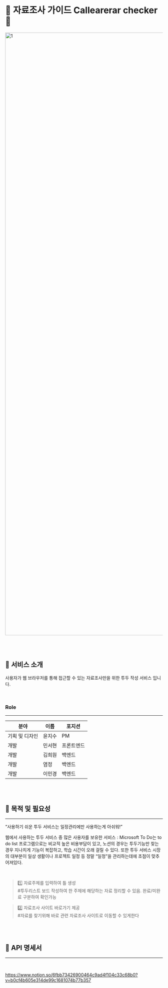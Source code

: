 # 🍱 자료조사 가이드 Callearerar checker 🍱

<img width="1920" alt="1" src="C:\Users\qtrac\Downloads\2024-06-14_10.42.08.png">

<br><br>

## 📢 서비스 소개

사용자가 웹 브라우저를 통해 접근할 수 있는 자료조사만을 위한 투두 작성 서비스 입니다.


<br>

### Role

---

| 분야 | 이름 | 포지션 |
| --- | --- | --- |
| 기획 및 디자인 | 윤지수 | PM 
| 개발 | 민서현 | 프론트엔드 | 서비스 개발 ]
| 개발 | 김희원 | 백엔드 | 서버 개발]
| 개발 | 염정  | 백엔드 | 서버 개발]
| 개발 | 이민경 | 백엔드 | 서버 개발]


<br><br>

## 📢 목적 및 필요성

---


“사용하기 쉬운 투두 서비스는 일정관리에만 사용하는게 아쉬워!”

웹에서 사용하는 투두 서비스 중 많은 사용자를 보유한 서비스 : 
Microsoft To Do는 to do list 프로그램으로는 비교적 높은 비용부담이 있고,
노션의 경우는 투두기능만 찾는 경우 지나치게 기능이 복잡하고, 학습 시간이 오래 걸릴 수 있다.
또한 투두 서비스 시장의 대부분이 일상 생활이나 프로젝트 일정 등 
정말 “일정”을 관리하는데에 초점이 맞추어져있다. 

<br>

> 1️⃣ 자료주제를 입력하여 틀 생성
<br> #투두리스트 보드 작성하여 한 주제에 해당하는 자료 정리할 수 있음. 완료/미완료 구분하여 확인가능

> 2️⃣ 자료조사 사이트 바로가기 제공
<br> #자료를 찾기위해 바로 관련 자료조사 사이트로 이동할 수 있게한다

<br>
<br>


## 📢 API 명세서

---
<br>

https://www.notion.so/6fbb73426900464c9ad4f104c33c68b0?v=b0cf4b605e314de99c1681074b77b357























